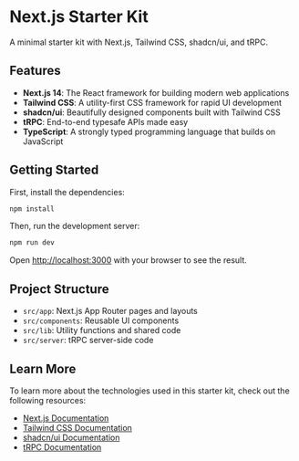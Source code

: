 # Next.js Starter Kit

A minimal starter kit with Next.js, Tailwind CSS, shadcn/ui, and tRPC.

## Features

- **Next.js 14**: The React framework for building modern web applications
- **Tailwind CSS**: A utility-first CSS framework for rapid UI development
- **shadcn/ui**: Beautifully designed components built with Tailwind CSS
- **tRPC**: End-to-end typesafe APIs made easy
- **TypeScript**: A strongly typed programming language that builds on JavaScript

## Getting Started

First, install the dependencies:

```bash
npm install
```

Then, run the development server:

```bash
npm run dev
```

Open [http://localhost:3000](http://localhost:3000) with your browser to see the result.

## Project Structure

- `src/app`: Next.js App Router pages and layouts
- `src/components`: Reusable UI components
- `src/lib`: Utility functions and shared code
- `src/server`: tRPC server-side code

## Learn More

To learn more about the technologies used in this starter kit, check out the following resources:

- [Next.js Documentation](https://nextjs.org/docs)
- [Tailwind CSS Documentation](https://tailwindcss.com/docs)
- [shadcn/ui Documentation](https://ui.shadcn.com)
- [tRPC Documentation](https://trpc.io/docs)
